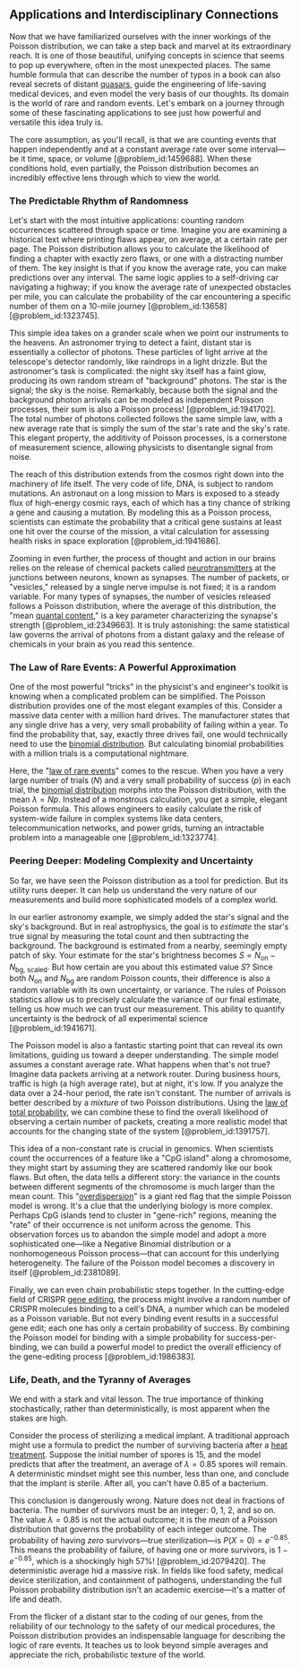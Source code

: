 ## Applications and Interdisciplinary Connections

Now that we have familiarized ourselves with the inner workings of the Poisson distribution, we can take a step back and marvel at its extraordinary reach. It is one of those beautiful, unifying concepts in science that seems to pop up everywhere, often in the most unexpected places. The same humble formula that can describe the number of typos in a book can also reveal secrets of distant [quasars](@article_id:158727), guide the engineering of life-saving medical devices, and even model the very basis of our thoughts. Its domain is the world of rare and random events. Let's embark on a journey through some of these fascinating applications to see just how powerful and versatile this idea truly is.

The core assumption, as you'll recall, is that we are counting events that happen independently and at a constant average rate over some interval—be it time, space, or volume [@problem_id:1459688]. When these conditions hold, even partially, the Poisson distribution becomes an incredibly effective lens through which to view the world.

### The Predictable Rhythm of Randomness

Let's start with the most intuitive applications: counting random occurrences scattered through space or time. Imagine you are examining a historical text where printing flaws appear, on average, at a certain rate per page. The Poisson distribution allows you to calculate the likelihood of finding a chapter with exactly zero flaws, or one with a distracting number of them. The key insight is that if you know the average rate, you can make predictions over any interval. The same logic applies to a self-driving car navigating a highway; if you know the average rate of unexpected obstacles per mile, you can calculate the probability of the car encountering a specific number of them on a 10-mile journey [@problem_id:13658] [@problem_id:1323745].

This simple idea takes on a grander scale when we point our instruments to the heavens. An astronomer trying to detect a faint, distant star is essentially a collector of photons. These particles of light arrive at the telescope's detector randomly, like raindrops in a light drizzle. But the astronomer's task is complicated: the night sky itself has a faint glow, producing its own random stream of "background" photons. The star is the signal; the sky is the noise. Remarkably, because both the signal and the background photon arrivals can be modeled as independent Poisson processes, their sum is also a Poisson process! [@problem_id:1941702]. The total number of photons collected follows the same simple law, with a new average rate that is simply the sum of the star's rate and the sky's rate. This elegant property, the additivity of Poisson processes, is a cornerstone of measurement science, allowing physicists to disentangle signal from noise.

The reach of this distribution extends from the cosmos right down into the machinery of life itself. The very code of life, DNA, is subject to random mutations. An astronaut on a long mission to Mars is exposed to a steady flux of high-energy cosmic rays, each of which has a tiny chance of striking a gene and causing a mutation. By modeling this as a Poisson process, scientists can estimate the probability that a critical gene sustains at least one hit over the course of the mission, a vital calculation for assessing health risks in space exploration [@problem_id:1941686].

Zooming in even further, the process of thought and action in our brains relies on the release of chemical packets called [neurotransmitters](@article_id:156019) at the junctions between neurons, known as synapses. The number of packets, or "vesicles," released by a single nerve impulse is not fixed; it is a random variable. For many types of synapses, the number of vesicles released follows a Poisson distribution, where the average of this distribution, the "mean [quantal content](@article_id:172401)," is a key parameter characterizing the synapse's strength [@problem_id:2349663]. It is truly astonishing: the same statistical law governs the arrival of photons from a distant galaxy and the release of chemicals in your brain as you read this sentence.

### The Law of Rare Events: A Powerful Approximation

One of the most powerful "tricks" in the physicist's and engineer's toolkit is knowing when a complicated problem can be simplified. The Poisson distribution provides one of the most elegant examples of this. Consider a massive data center with a million hard drives. The manufacturer states that any single drive has a very, very small probability of failing within a year. To find the probability that, say, exactly three drives fail, one would technically need to use the [binomial distribution](@article_id:140687). But calculating binomial probabilities with a million trials is a computational nightmare.

Here, the "[law of rare events](@article_id:152001)" comes to the rescue. When you have a very large number of trials ($N$) and a very small probability of success ($p$) in each trial, the [binomial distribution](@article_id:140687) morphs into the Poisson distribution, with the mean $\lambda = Np$. Instead of a monstrous calculation, you get a simple, elegant Poisson formula. This allows engineers to easily calculate the risk of system-wide failure in complex systems like data centers, telecommunication networks, and power grids, turning an intractable problem into a manageable one [@problem_id:1323774].

### Peering Deeper: Modeling Complexity and Uncertainty

So far, we have seen the Poisson distribution as a tool for prediction. But its utility runs deeper. It can help us understand the very nature of our measurements and build more sophisticated models of a complex world.

In our earlier astronomy example, we simply added the star's signal and the sky's background. But in real astrophysics, the goal is to *estimate* the star's true signal by measuring the total count and then subtracting the background. The background is estimated from a nearby, seemingly empty patch of sky. Your estimate for the star's brightness becomes $S = N_{\text{on}} - N_{\text{bg, scaled}}$. But how certain are you about this estimated value $S$? Since both $N_{\text{on}}$ and $N_{\text{bg}}$ are random Poisson counts, their difference is also a random variable with its own uncertainty, or variance. The rules of Poisson statistics allow us to precisely calculate the variance of our final estimate, telling us how much we can trust our measurement. This ability to quantify uncertainty is the bedrock of all experimental science [@problem_id:1941671].

The Poisson model is also a fantastic starting point that can reveal its own limitations, guiding us toward a deeper understanding. The simple model assumes a constant average rate. What happens when that's not true? Imagine data packets arriving at a network router. During business hours, traffic is high (a high average rate), but at night, it's low. If you analyze the data over a 24-hour period, the rate isn't constant. The number of arrivals is better described by a *mixture* of two Poisson distributions. Using the [law of total probability](@article_id:267985), we can combine these to find the overall likelihood of observing a certain number of packets, creating a more realistic model that accounts for the changing state of the system [@problem_id:1391757].

This idea of a non-constant rate is crucial in genomics. When scientists count the occurrences of a feature like a "CpG island" along a chromosome, they might start by assuming they are scattered randomly like our book flaws. But often, the data tells a different story: the variance in the counts between different segments of the chromosome is much larger than the mean count. This "[overdispersion](@article_id:263254)" is a giant red flag that the simple Poisson model is wrong. It's a clue that the underlying biology is more complex. Perhaps CpG islands tend to cluster in "gene-rich" regions, meaning the "rate" of their occurrence is not uniform across the genome. This observation forces us to abandon the simple model and adopt a more sophisticated one—like a Negative Binomial distribution or a nonhomogeneous Poisson process—that can account for this underlying heterogeneity. The failure of the Poisson model becomes a discovery in itself [@problem_id:2381089].

Finally, we can even chain probabilistic steps together. In the cutting-edge field of CRISPR [gene editing](@article_id:147188), the process might involve a random number of CRISPR molecules binding to a cell's DNA, a number which can be modeled as a Poisson variable. But not every binding event results in a successful gene edit; each one has only a certain probability of success. By combining the Poisson model for binding with a simple probability for success-per-binding, we can build a powerful model to predict the overall efficiency of the gene-editing process [@problem_id:1986383].

### Life, Death, and the Tyranny of Averages

We end with a stark and vital lesson. The true importance of thinking stochastically, rather than deterministically, is most apparent when the stakes are high.

Consider the process of sterilizing a medical implant. A traditional approach might use a formula to predict the number of surviving bacteria after a [heat treatment](@article_id:158667). Suppose the initial number of spores is 15, and the model predicts that after the treatment, an average of $\lambda = 0.85$ spores will remain. A deterministic mindset might see this number, less than one, and conclude that the implant is sterile. After all, you can't have 0.85 of a bacterium.

This conclusion is dangerously wrong. Nature does not deal in fractions of bacteria. The number of survivors must be an integer: 0, 1, 2, and so on. The value $\lambda=0.85$ is not the actual outcome; it is the *mean* of a Poisson distribution that governs the probability of each integer outcome. The probability of having *zero* survivors—true sterilization—is $P(X=0) = e^{-0.85}$. This means the probability of failure, of having one or more survivors, is $1 - e^{-0.85}$, which is a shockingly high 57%! [@problem_id:2079420]. The deterministic average hid a massive risk. In fields like food safety, medical device sterilization, and containment of pathogens, understanding the full Poisson probability distribution isn't an academic exercise—it's a matter of life and death.

From the flicker of a distant star to the coding of our genes, from the reliability of our technology to the safety of our medical procedures, the Poisson distribution provides an indispensable language for describing the logic of rare events. It teaches us to look beyond simple averages and appreciate the rich, probabilistic texture of the world.